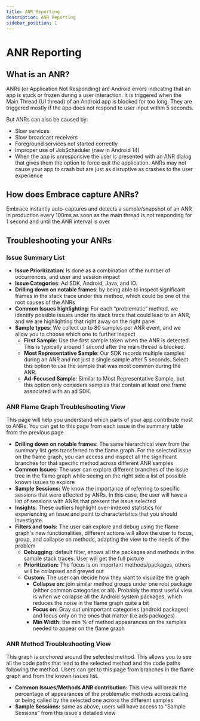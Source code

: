 ```yaml
---
title: ANR Reporting
description: ANR Reporting
sidebar_position: 1
---
```


# ANR Reporting

## What is an ANR?

ANRs (or Application Not Responding) are Android errors indicating that an app is stuck or frozen during a user interaction. It is triggered when the Main Thread (UI thread) of an Android app is blocked for too long. They are triggered mostly if the app does not respond to user input within 5 seconds.

But ANRs can also be caused by:
- Slow services
- Slow broadcast receivers
- Foreground services not started correctly
- Improper use of JobScheduler (new in Android 14)
- When the app is unresponsive the user is presented with an ANR dialog that gives them the option to force quit the application. ANRs may not cause your app to crash but are just as disruptive as crashes to the user experience

## How does Embrace capture ANRs?

Embrace instantly auto-captures and detects a sample/snapshot of an ANR in production every 100ms as soon as the main thread is not responding for 1 second and until the ANR interval is over

## Troubleshooting your ANRs

  ### Issue Summary List
- **Issue Prioritization**: Is done as a combination of the number of occurrences, and user and session impact
- **Issue Categories**: Ad SDK, Android, Java, and IO.
- **Drilling down on notable frames**: by being able to inspect significant frames in the stack trace under this method, which could be one of the root causes of the ANRs
- **Common Issues highlighting**: For each “problematic” method, we identify possible issues under its stack trace that could lead to an ANR, and we are highlighting that right away on the right panel
- **Sample types**: We collect up to 80 samples per ANR event, and we allow you to choose which one to further inspect
  - **First Sample**: Use the first sample taken when the ANR is detected. This is typically around 1 second after the main thread is blocked.
  - **Most Representative Sample**: Our SDK records multiple samples during an ANR and not just a single sample after 5 seconds. Select this option to use the sample that was most common during the ANR.
  - **Ad-Focused Sample**: Similar to Most Representative Sample, but this option only considers samples that contain at least one frame associated with an ad SDK.

### ANR Flame Graph Troubleshooting View

This page will help you understand which parts of your app contribute most to ANRs. You can get to this page from each issue in the summary table from the previous page

- **Drilling down on notable frames:**  The same hierarchical view from the summary list gets transferred to the flame graph. For the selected issue on the flame graph, you can access and inspect all the significant branches for that specific method across different ANR samples
- **Common Issues:**  The user can explore different branches of the issue tree in the flame graph while seeing on the right side a list of possible known issues to explore
- **Sample Sessions:** We know the importance of referring to specific sessions that were affected by ANRs. In this case, the user will have a list of sessions with ANRs that present the issue selected
- **Insights**: These outliers highlight over-indexed statistics for experiencing an issue and point to characteristics that you should investigate.
- **Filters and tools:**  The user can explore and debug using the flame graph's new functionalities, different actions will allow the user to focus, group, and collapse on methods, adapting the view to the needs of the problem
  - **Debugging:**  default filter, shows all the packages and methods in the sample stack traces. User will get the full picture
  - **Prioritization:**  The focus is on important methods/packages, others will be collapsed and greyed out
  - **Custom**: The user can decide how they want to visualize the graph
    - **Collapse on:**  join similar method groups under one root package (either common categories or all). Probably the most useful view is when we collapse all the Android system packages, which reduces the noise in the flame graph quite a bit
    - **Focus on:** Gray out unimportant categories (android packages) and focus only on the ones that matter (i.e ads packages)
    - **Min Width:** the min % of method appearances on the samples needed to appear on the flame graph

### ANR Method Troubleshooting View

This graph is *anchored* around the selected method. This allows you to see all the code paths that lead to the selected method and the code paths following the method. Users can get to this page from branches in the flame graph and from the known issues list.

- **Common Issues/Methods ANR contribution:** This view will break the percentage of appearances of the problematic methods across calling or being called by the selected one across the different samples
- **Sample Sessions:**  same as above, users will have access to “Sample Sessions” from this issue's detailed view
